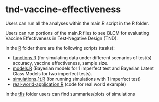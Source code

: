 # tnd-vaccine-effectiveness

Users can run all the analyses within the main.R script in the R folder.

Users can run portions of the main.R files to see BLCM for evaluating Vaccine Effectiveness in Test-Negative Design (TND). 

In the [R](R) folder there are the following scripts (tasks):
- [functions.R](R/functions.R) (for simulating data under different scenarios of test(s) accuracy, vaccine effectiveness, sample size.
- [models.R](R/models.R) (Bayesian models for 1 imperfect test and Bayesian Latent Class Models for two imperfect tests).
- [simulations_1t.R](R/simulations_1t.R) (for running simulations with 1 imperfect test)
- [real-world-application.R](R/real-world-application.R) (code for real world example)

In the [tfls](tfls) folder users can find summaries/plots of simulations

